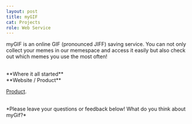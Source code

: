 ```yaml
---
layout: post
title: myGIF
cat: Projects
role: Web Service
---
```


myGIF is an online GIF (pronounced JIFF) saving service. You can not only collect your memes in our memespace and access it easily but also check out which memes you use the most often!

<br>
**Where it all started**

<br>
**Website / Product**

[Product](http://mygif.keldenl.com). 


<br>
*Please leave your questions or feedback below! What do you think about myGif?*

<br>
